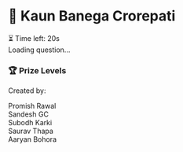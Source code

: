 <html lang="en">
<head>
  <meta charset="UTF-8" />
  <meta name="viewport" content="width=device-width, initial-scale=1.0"/>
  <title>KBC Voice Quiz</title>
  <style>
    /* [Same CSS as before — Keep it unchanged] */
  </style>
</head>
<body>
  <div class="game-area">
    <div class="container">
      <h1>🎤 Kaun Banega Crorepati</h1>
      <div id="timer">⏳ Time left: 20s</div>
      <div id="question">Loading question...</div>
      <div class="options" id="options"></div>
      <div id="lock-msg"></div>
      <div id="result"></div>
    </div>
    <div class="sidebar">
      <h3>🏆 Prize Levels</h3>
      <div id="prize-levels"></div>
      <div class="team">
        <p>Created by:</p>
        <p>Promish Rawal<br>Sandesh GC<br>Subodh Karki<br>Saurav Thapa<br>Aaryan Bohora</p>
      </div>
    </div>
  </div>

  <script>
    const questions = [
      { question: "What is the capital of Nepal?", options: ["Pokhara", "Biratnagar", "Kathmandu", "Lalitpur"], answer: 2 },
      { question: "Which planet is known as the Red Planet?", options: ["Earth", "Venus", "Mars", "Jupiter"], answer: 2 },
      { question: "What is 12 x 8?", options: ["96", "84", "108", "112"], answer: 0 },
    ];

    const superSawaal = {
      question: "Who is known as the Missile Man of India?",
      options: ["A. R. Rahman", "Dr. A. P. J. Abdul Kalam", "C. V. Raman", "Narendra Modi"],
      answer: 1,
      prize: 10000000
    };

    const prizeLevels = [
      2500000, 1250000, 640000, 320000, 160000,
      80000, 40000, 20000, 10000, 5000,
      2000, 1000
    ];

    let currentQuestion = 0;
    let currentPrize = 0;
    let timeLeft = 20;
    let timer;
    let isSuperSawaal = false;

    const questionEl = document.getElementById("question");
    const optionsEl = document.getElementById("options");
    const resultEl = document.getElementById("result");
    const lockMsgEl = document.getElementById("lock-msg");
    const timerEl = document.getElementById("timer");
    const prizeLevelsEl = document.getElementById("prize-levels");

    function startTimer() {
      timeLeft = 20;
      timerEl.textContent = `⏳ Time left: ${timeLeft}s`;
      clearInterval(timer);
      timer = setInterval(() => {
        timeLeft--;
        timerEl.textContent = `⏳ Time left: ${timeLeft}s`;
        if (timeLeft <= 0) {
          clearInterval(timer);
          lockAnswer(-1);
        }
      }, 1000);
    }

    function loadQuestion() {
      let q = isSuperSawaal ? superSawaal : questions[currentQuestion];
      questionEl.textContent = q.question;
      optionsEl.innerHTML = "";
      lockMsgEl.textContent = "";
      resultEl.textContent = "";

      q.options.forEach((opt, i) => {
        const btn = document.createElement("button");
        btn.className = "option-btn";
        btn.textContent = opt;
        btn.onclick = () => handleSelection(btn, i);
        optionsEl.appendChild(btn);
      });

      updatePrizeLevels();
      startTimer();
      startVoiceRecognition();
    }

    function handleSelection(button, index) {
      disableButtons();
      lockMsgEl.textContent = `🔒 Computer ji, option ${String.fromCharCode(65 + index)} ko lock kiya jaye...`;
      setTimeout(() => {
        lockAnswer(index);
      }, 1500);
    }

    function lockAnswer(index) {
      clearInterval(timer);
      const q = isSuperSawaal ? superSawaal : questions[currentQuestion];
      const correct = q.answer;
      const buttons = document.querySelectorAll(".option-btn");

      buttons.forEach((btn, i) => {
        if (i === correct) btn.classList.add("correct");
        if (i === index && index !== correct) btn.classList.add("incorrect");
      });

      if (index === correct) {
        currentPrize = isSuperSawaal ? superSawaal.prize : prizeLevels[11 - currentQuestion];
        resultEl.textContent = `✅ Correct! You won ₹${currentPrize}`;

        if (!isSuperSawaal) {
          currentQuestion++;
          if (currentQuestion < questions.length) {
            setTimeout(loadQuestion, 3000);
          } else {
            isSuperSawaal = true;
            setTimeout(loadQuestion, 3000);
          }
        } else {
          resultEl.innerHTML = `🏆 Super Sawaal correct! You are a Super Crorepati!<br>Total: ₹${currentPrize}`;
        }
      } else {
        resultEl.innerHTML = index === -1
          ? "⏰ Time's up!"
          : `❌ Wrong answer! Correct: ${q.options[correct]}`;
      }
    }

    function disableButtons() {
      document.querySelectorAll(".option-btn").forEach(btn => btn.disabled = true);
    }

    function updatePrizeLevels() {
      prizeLevelsEl.innerHTML = "";
      prizeLevels.forEach((amt, i) => {
        const index = 11 - i;
        const div = document.createElement("div");
        div.className = "level" + (index === currentQuestion ? " active-level" : "");
        div.textContent = `Level ${index + 1}: ₹${amt}`;
        prizeLevelsEl.appendChild(div);
      });

      if (isSuperSawaal) {
        const div = document.createElement("div");
        div.className = "level active-level";
        div.textContent = `💎 Super Sawaal: ₹${superSawaal.prize}`;
        prizeLevelsEl.prepend(div);
      }
    }

    // 🗣️ Voice Recognition using Web Speech API
    function startVoiceRecognition() {
      if (!('webkitSpeechRecognition' in window)) return;

      const recognition = new webkitSpeechRecognition();
      recognition.lang = 'en-US';
      recognition.continuous = false;
      recognition.interimResults = false;

      recognition.start();

      recognition.onresult = (event) => {
        const transcript = event.results[0][0].transcript.toLowerCase();
        const match = transcript.match(/option\s([abcd])/i);
        if (match) {
          const index = { a: 0, b: 1, c: 2, d: 3 }[match[1]];
          handleSelection(document.querySelectorAll(".option-btn")[index], index);
        }
      };

      recognition.onerror = () => {
        recognition.stop();
      };
    }

    loadQuestion();
  </script>
</body>
</html>
